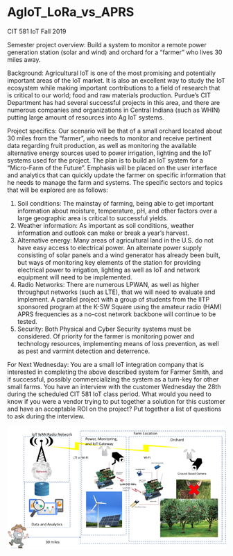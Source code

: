 # AgIoT_LoRa_vs_APRS
CIT 581 IoT Fall 2019

Semester project overview: Build a system to monitor a remote power generation station (solar and wind) and orchard for a “farmer” who lives 30 miles away.

Background: Agricultural IoT is one of the most promising and potentially important areas of the IoT market.  It is also an excellent way to study the IoT ecosystem while making important contributions to a field of research that is critical to our world; food and raw materials production.  Purdue’s CIT Department has had several successful projects in this area, and there are numerous companies and organizations in Central Indiana (such as WHIN) putting large amount of resources into Ag IoT systems.  

Project specifics: Our scenario will be that of a small orchard located about 30 miles from the “farmer”, who needs to monitor and receive pertinent data regarding fruit production, as well as monitoring the available alternative energy sources used to power irrigation, lighting and the IoT systems used for the project. The plan is to build an IoT system for a “Micro-Farm of the Future”.  Emphasis will be placed on the user interface and analytics that can quickly update the farmer on specific information that he needs to manage the farm and systems.  The specific sectors and topics that will be explored are as follows:
1.	Soil conditions:  The mainstay of farming, being able to get important information about moisture, temperature, pH, and other factors over a large geographic area is critical to successful yields.
2.	Weather information:  As important as soil conditions, weather information and outlook can make or break a year’s harvest.
3.	Alternative energy:  Many areas of agricultural land in the U.S. do not have easy access to electrical power.  An alternate power supply consisting of solar panels and a wind generator has already been built, but ways of monitoring key elements of the station for providing electrical power to irrigation, lighting as well as IoT and network equipment will need to be implemented.
4.	Radio Networks:  There are numerous LPWAN, as well as higher throughput networks (such as LTE), that we will need to evaluate and implement.  A parallel project with a group of students from the IITP sponsored program at the K-SW Square using the amateur radio (HAM) APRS frequencies as a no-cost network backbone will continue to be tested.
5.	Security:  Both Physical and Cyber Security systems must be considered. Of priority for the farmer is monitoring power and technology resources, implementing means of loss prevention, as well as pest and varmint detection and deterrence.

For Next Wednesday:
You are a small IoT integration company that is interested in completing the above described system for Farmer Smith, and if successful, possibly commercializing the system as a turn-key for other small farms. You have an interview with the customer Wednesday the 28th during the scheduled CIT 581 IoT class period.  What would you need to know if you were a vendor trying to put together a solution for this customer and have an acceptable ROI on the project?  Put together a list of questions to ask during the interview.

![ProjectDescription](./images/project_description.png)
